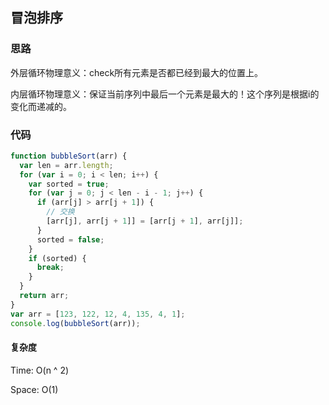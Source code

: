 ## 冒泡排序

### 思路

外层循环物理意义：check所有元素是否都已经到最大的位置上。

内层循环物理意义：保证当前序列中最后一个元素是最大的！这个序列是根据i的变化而递减的。

### 代码

```js
function bubbleSort(arr) {
  var len = arr.length;
  for (var i = 0; i < len; i++) {
    var sorted = true;
    for (var j = 0; j < len - i - 1; j++) {
      if (arr[j] > arr[j + 1]) {
        // 交换
        [arr[j], arr[j + 1]] = [arr[j + 1], arr[j]];
      }
      sorted = false;
    }
    if (sorted) {
      break;
    }
  }
  return arr;
}
var arr = [123, 122, 12, 4, 135, 4, 1];
console.log(bubbleSort(arr));
```

#### 复杂度

Time: O(n ^ 2)

Space: O(1)
